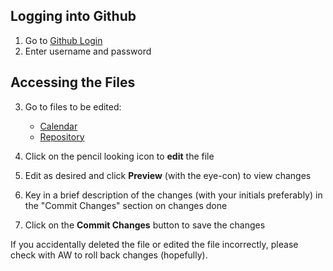 ## Logging into Github

1. Go to [Github Login](https://www.github.com/login/)
2. Enter username and password

## Accessing the Files

3. Go to files to be edited:
   * [Calendar](https://github.com/lod-online/collab/blob/master/docs/calendar.md)
   * [Repository](https://github.com/lod-online/collab/blob/master/docs/repository.md)
   
4. Click on the pencil looking icon to **edit** the file
5. Edit as desired and click **Preview** (with the eye-con) to view changes
6. Key in a brief description of the changes (with your initials preferably) in the "Commit Changes" section on changes done
7. Click on the **Commit Changes** button to save the changes

If you accidentally deleted the file or edited the file incorrectly, please check with AW to roll back changes (hopefully).
